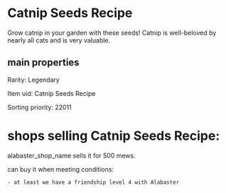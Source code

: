 # Catnip Seeds Recipe

Grow catnip in your garden with these seeds! Catnip is well-beloved by nearly all cats and is very valuable.

## main properties

Rarity: Legendary

Item uid: Catnip Seeds Recipe

Sorting priority: 22011

# shops selling Catnip Seeds Recipe:

alabaster_shop_name sells it for 500 mews.

  can buy it when meeting conditions: 

    - at least we have a friendship level 4 with Alabaster